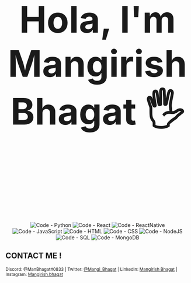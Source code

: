 <h2 style="font-size:100px;" align="center">
  <!--<img src="pfp-c.png" height="150vh"></img>-->
  <br/>
  Hola, I'm Mangirish Bhagat 🖐
  <br/>
  <br/>
 </h2>


<p align="center">
  <img title="Code - Python" alt="Code - Python" src="https://img.shields.io/badge/Code-Python-informational?style=flat&logo=Python&logoColor=white&color=3178C6"/>
  <img title="Code - React" alt="Code - React" src="https://img.shields.io/badge/Code-React-informational?style=flat&logo=React&logoColor=white&color=61DAFB"/>
  <img title="Code - React" alt="Code - ReactNative" src="https://img.shields.io/badge/Code-ReactNative-informational?style=flat&logo=React&logoColor=white&color=61DAFB"/> 
  <img title="Code - JavaScript" alt="Code - JavaScript" src="https://img.shields.io/badge/Code-JavaScript-informational?style=flat&logo=JavaScript&logoColor=white&color=F7DF1E"/>
  <img title="Code - HTML" alt="Code - HTML" src="https://img.shields.io/badge/Code-HTML-informational?style=flat&logo=HTML&logoColor=white&color=239120"/>
  <img title="Code - CSS" alt="Code - CSS" src="https://img.shields.io/badge/Code-CSS-informational?style=flat&logo=CSS&logoColor=white&color=239120"/>
  <img title="DB - NodeJS" alt="Code - NodeJS" src="https://img.shields.io/badge/Code-NodeJS-informational?style=flat&logo=NodeJS&logoColor=white&color=2C2D72"/>
  <img title="DB - SQL" alt="Code - SQL" src="https://img.shields.io/badge/DB-SQL-informational?style=flat&logo=MYSQL&logoColor=white&color=2C2D72"/>
  <img title="DB - MongoDB" alt="Code - MongoDB" src="https://img.shields.io/badge/DB-MongoDB-informational?style=flat&logo=MongoDB&logoColor=white&color=2C2D72"/>
  
 
</p>

<!-- ### Oh, I see you are here, lurking around my profile... -->
<!--First of all, welcome. I am Goldy, not that new around here. I began my programming "career" back in 2015 in a small platform called Roblox. Currently I am a full stack programmer who'se finishing his education and contributing to open source projects.

I'll be honored to collaborate with anyone on any project, my Discord is right down there if you'd like to contact me. -->

<!--### And now: some stats-->


<h2> CONTACT ME !</h2>
<sub>Discord: @ManBhagat#0833  |  Twitter: <a href="https://twitter.com/Mangi_Bhagat"> @Mangi_Bhagat</a>  |  LinkedIn: <a href="https://www.linkedin.com/in/mangirish-bhagat/"> Mangirish Bhagat</a>  |  Instagram: <a href="https://www.instagram.com/mangirish.bhagat/"> Mangirish.bhagat</a></sub>


<!--
**goldyydev/GoldyyDev** is a ✨ _special_ ✨ repository because its `README.md` (this file) appears on your GitHub profile.

Here are some ideas to get you started:

- 🔭 I’m currently working on ...
- 🌱 I’m currently learning ...
- 👯 I’m looking to collaborate on ...
- 🤔 I’m looking for help with ...
- 💬 Ask me about ...
- 📫 How to reach me: ...
- 😄 Pronouns: ...
- ⚡ Fun fact: ...
-->
